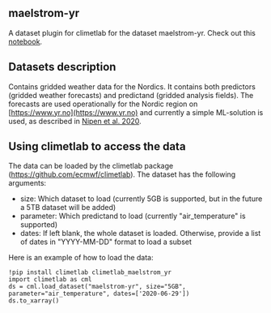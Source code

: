 ## maelstrom-yr

A dataset plugin for climetlab for the dataset maelstrom-yr. Check out this
[notebook](https://github.com/metno/maelstrom-yr/blob/main/notebooks/demo_yr.ipynb).

## Datasets description

Contains gridded weather data for the Nordics. It contains both predictors (gridded weather forecasts) and
predictand (gridded analysis fields). The forecasts are used operationally for the Nordic region on
[https://www.yr.no](https://www.yr.no) and currently a simple ML-solution is used, as described in
[Nipen et al. 2020](https://journals.ametsoc.org/view/journals/bams/101/1/bams-d-18-0237.1.xml).

## Using climetlab to access the data

The data can be loaded by the climetlab package (https://github.com/ecmwf/climetlab). The dataset has the
following arguments:
- size: Which dataset to load (currently 5GB is supported, but in the future a 5TB dataset will be added)
- parameter: Which predictand to load (currently "air_temperature" is supported)
- dates: If left blank, the whole dataset is loaded. Otherwise, provide a list of dates in "YYYY-MM-DD"
format to load a subset

Here is an example of how to load the data:
```
!pip install climetlab climetlab_maelstrom_yr
import climetlab as cml
ds = cml.load_dataset("maelstrom-yr", size="5GB", parameter="air_temperature", dates=['2020-06-29'])
ds.to_xarray()
```
